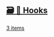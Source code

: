 ## [🗃️<!-- --> <!-- -->🎣 Hooks](/react-native-keyboard-controller/pr-preview/pr-1029/docs/api/hooks/keyboard/use-keyboard-animation.md)

[3 items](/react-native-keyboard-controller/pr-preview/pr-1029/docs/api/hooks/keyboard/use-keyboard-animation.md)
